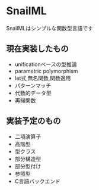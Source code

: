 # SnailML

SnailMLはシンプルな関数型言語です

## 現在実装したもの

- unificationベースの型推論
- parametric polymorphism
- let式,無名関数,関数適用
- パターンマッチ 
- 代数的データ型
- 再帰関数

## 実装予定のもの

- 二項演算子
- 高階型
- 型クラス
- 部分構造型
- 部分型付け
- 参照型
- C言語バックエンド